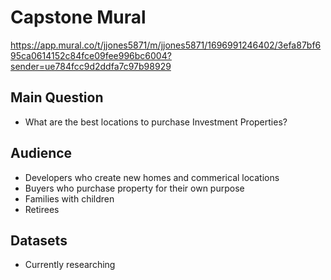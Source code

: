 # Capstone Mural

https://app.mural.co/t/jjones5871/m/jjones5871/1696991246402/3efa87bf695ca0614152c84fce09fee996bc6004?sender=ue784fcc9d2ddfa7c97b98929

## Main Question
* What are the best locations to purchase Investment Properties?
## Audience
* Developers who create new homes and commerical locations
* Buyers who purchase property for their own purpose
* Families with children
* Retirees
## Datasets
* Currently researching

 